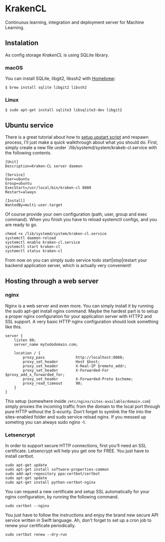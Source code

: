# KrakenCL
Continuous learning, integration and deployment server for Machine Learning.

## Instalation
As config storage *KrakenCL* is using SQLite library.


### macOS

You can install SQLite, libgit2, libssh2 with [Homebrew](https://brew.sh/):

```
$ brew install sqlite libgit2 libssh2
```

### Linux
```
$ sudo apt-get install sqlite3 libsqlite3-dev libgit2
```

## Ubuntu service
There is a great tutorial about how to [setup upstart script](https://crunchify.com/systemd-upstart-respawn-process-linux-os/) and respawn process, I'll just make a quick walkthrough about what you should do. First, simply create a new file under `/lib/systemd/system/krakeb-cl.service with the following contents.

```
[Unit]
Description=Kraken-CL server daemon

[Service]
User=ubuntu
Group=ubuntu
ExecStart=/usr/local/bin/kraken-cl 8080
Restart=always

[Install]
WantedBy=multi-user.target
```

Of course provide your own configuration (path, user, group and exec command). When you finish you have to reload systemctl configs, and you are ready to go.

```
chmod +x /lib/systemd/system/kraken-cl.service
systemctl daemon-reload
systemctl enable kraken-cl.service
systemctl start kraken-cl
systemctl status kraken-cl
```

From now on you can simply sudo service todo start|stop|restart your backend application server, which is actually very convenient! 


## Hosting through a web server
### nginx
Nginx is a web server and even more. You can simply install it by running the sudo apt-get install nginx command. Maybe the hardest part is to setup a proper nginx configuration for your application server with HTTP2 and SSL support. A very basic HTTP nginx configuration should look something like this.

```
server {
    listen 80;
    server_name mytododomain.com;
    
    location / {
        proxy_pass              http://localhost:8080;
        proxy_set_header        Host $host;
        proxy_set_header        X-Real-IP $remote_addr;
        proxy_set_header        X-Forwarded-For $proxy_add_x_forwarded_for;
        proxy_set_header        X-Forwarded-Proto $scheme;
        proxy_read_timeout      90;
    }
}
```

This setup (somewhere inside `/etc/nginx/sites-available/domain.com`) simply proxies the incoming traffic from the domain to the local port through pure HTTP without the S-ecurity. Don't forget to symlink the file into the sites-enabled folder and sudo service reload nginx. If you messed up someting you can always sudo nginx -t.

### Letsencrypt
In order to support secure HTTP connections, first you'll need an SSL certificate. Letsencrypt will help you get one for FREE. You just have to install certbot.

```
sudo apt-get update
sudo apt-get install software-properties-common
sudo add-apt-repository ppa:certbot/certbot
sudo apt-get update
sudo apt-get install python-certbot-nginx 
```

You can request a new certificate and setup SSL automatically for your nginx configuration, by running the following command.

```
sudo certbot --nginx
```

You just have to follow the instructions and enjoy the brand new secure API service written in Swift language. Ah, don't forget to set up a cron job to renew your certificate periodically. 

```
sudo certbot renew --dry-run
```